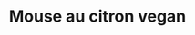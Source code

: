 ---
uuid: 541d87f4-f3bf-4da1-a47e-804069455890
title: Mouse au citron vegan
draft: false
layout: recettes
type: dessert
categories:
  - Sucrée
regime:
  - vegan
  - vegetarien
  - sans-lactose
cuisson: Oui
temperature: Froid
plate: 24
check: Oui
checkAlwaysOk: false
ingredients:
  legumes:
    - title: Citron non traité
      quantite: 250
      unit: grammes
      commentaire: pour les zetes
  sucres:
    - title: Sucre en poudre
      quantite: 350
      unit: grammes
    - title: Jus de citron
      quantite: 200
      unit: ml
  autres:
    - title: Aquafaba - jus de pois chiche
      quantite: 250
      unit: ml
    - title: Eau
      quantite: 1
      unit: litre
    - title: Agar-agar
      quantite: 8
      unit: grammes
  lof:
    - title: Fécule de maïs (Maïzena)
      quantite: 50
      unit: grammes
preparation: >-
  * Zester les citrons et en garder un peu pour la déco.

  * Dans une casserole, mélanger le zeste et le jus de citron, le sucre, la fécule et l’agar-agar puis ajouter l’huile, l'eau. Il ne doit pas y avoir de grumeaux. Si besoin, utiliser un fouet pour bien mélanger.

  * Sur feu moyen-fort, porter à ébullition en mélangeant sans cesse. Poursuivre la cuisson pendant environ 1 minute après épaississement du mélange, en continuant de mélanger vigoureusement.

  * Éteindre le feu et laisser tiédir le mélange. Pour que le tiédissement soit plus rapide, poser la casserole hors de la plaque, laisser la casserole découverte et remuer vigoureusement son contenu à plusieurs reprises.

  * Pendant ce temps, battre en neige l’aquafaba.

  * Incorporer délicatement la neige à la crème citronnée.

  * Verser dans des ramequins et laisser solidifier au frais pendant au moins 2h, ou pendant tout la nuit.
publishDate: 2024-05-21T15:10:00.000Z
---